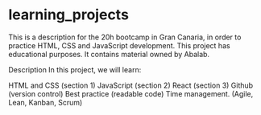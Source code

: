 # learning_projects
This is a description for the 20h bootcamp in Gran Canaria, in order to practice HTML, CSS and JavaScript development. 
This project has educational purposes. It contains material owned by Abalab.

Description
In this project, we will learn:

HTML and CSS (section 1)
JavaScript (section 2)
React (section 3)
Github (version control)
Best practice (readable code)
Time management. (Agile, Lean, Kanban, Scrum)
